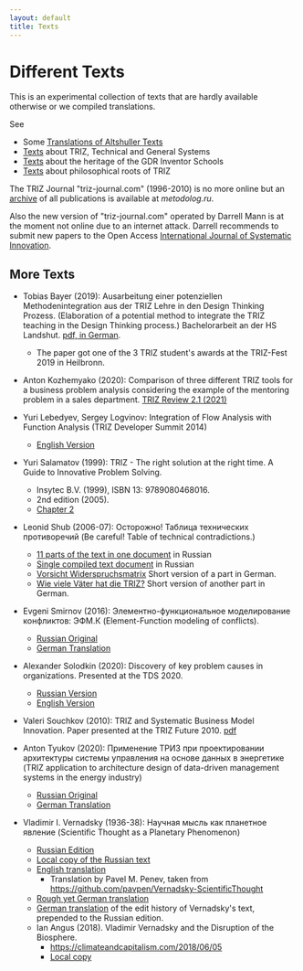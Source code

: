 ```yaml
---
layout: default
title: Texts
---
```


# Different Texts

This is an experimental collection of texts that are hardly available
otherwise or we compiled translations. 

See
* Some [Translations of Altshuller Texts](Altshuller)
* [Texts](TTS) about TRIZ, Technical and General Systems
* [Texts](GIS) about the heritage of the GDR Inventor Schools
* [Texts](PhiloBasics) about philosophical roots of TRIZ

The TRIZ Journal "triz-journal.com" (1996-2010) is no more online but an
[archive](https://metodolog.ru/triz-journal/) of all publications is available
at _metodolog.ru_.

Also the new version of "triz-journal.com" operated by Darrell Mann is at the
moment not online due to an internet attack.  Darrell recommends to submit new
papers to the Open Access [International Journal of Systematic
Innovation](https://www.ijosi.org).

## More Texts

* Tobias Bayer (2019): Ausarbeitung einer potenziellen Methodenintegration aus
  der TRIZ Lehre in den Design Thinking Prozess. (Elaboration of a potential
  method to integrate the TRIZ teaching in the Design Thinking process.)
  Bachelorarbeit an der HS Landshut.
  [pdf, in German](Texts/BayerTobias-2019.pdf).
  * The paper got one of the 3 TRIZ student's awards at the TRIZ-Fest 2019 in
    Heilbronn.

* Anton Kozhemyako (2020): Comparison of three different TRIZ tools for a
  business problem analysis considering the example of the mentoring problem
  in a sales department. [TRIZ Review 2.1 (2021)](https://matriz.org/wp-content/uploads/2020/04/TRIZ-Review-vol-2-1-April-2020.pdf) 

* Yuri Lebedyev, Sergey Logvinov: Integration of Flow Analysis with Function
  Analysis (TRIZ Developer Summit 2014)
  * [English Version](https://triz-summit.ru/file.php/id/f300083-file-original.pdf)

* Yuri Salamatov (1999): TRIZ - The right solution at the right time. A Guide
  to Innovative Problem Solving.
  * Insytec B.V. (1999), ISBN 13: 9789080468016.
  * 2nd edition (2005).
  * [Chapter 2](http://xtriz.com/publications/Chapter2SalamatovBook.pdf)

* Leonid Shub (2006-07): Осторожно! Таблица технических противоречий (Be
  careful! Table of technical contradictions.)
  * [11 parts of the text in one document](Texts/Shub/Shub-2006-Web.pdf) in
    Russian  
  * [Single compiled text document](Texts/Shub/Shub-2006-ru.pdf) in Russian
  * [Vorsicht Widerspruchsmatrix](Texts/Shub/Shub-2006.pdf) Short version of a
    part in German.
  * [Wie viele Väter hat die TRIZ?](Texts/Shub/Shub-2007.pdf) Short version of
    another part in German.

* Evgeni Smirnov (2016): Элементно-функциональное моделирование конфликтов:
  ЭФМ.К (Element-Function modeling of conflicts).
  * [Russian Original](Texts/Smirnov-2016-ru.pdf)
  * [German Translation](Texts/Smirnov-2016-de.pdf)

* Alexander Solodkin (2020): Discovery of key problem causes in organizations.
  Presented at the TDS 2020.
  * [Russian Version](https://r1.nubex.ru/s828-c8b/f3240_e9/Solodkin-TDS-2020-key-problem[1].pdf)
  * [English Version](Texts/Solodkin-TDS2020-en.pdf)

* Valeri Souchkov (2010): TRIZ and Systematic Business Model Innovation.
  Paper presented at the TRIZ Future 2010. [pdf](Texts/Souchkov-TFC2010.pdf)

* Anton Tyukov (2020): Применение ТРИЗ при проектировании архитектуры системы
  управления на основе данных в энергетике (TRIZ application to architecture
  design of data-driven management systems in the energy industry)
  * [Russian Original](Texts/Tyukov-2020.pdf)
  * [German Translation](Texts/Tyukov-2020-de.pdf)
  
* Vladimir I. Vernadsky (1936-38): Научная мысль как планетное явление
  (Scientific Thought as a Planetary Phenomenon)
  * [Russian Edition](http://vernadsky.lib.ru/e-texts/archive/thought.pdf)
  * [Local copy of the Russian text](Texts/Vernadsky1938-ru.pdf)
  * [English translation](Texts/Vernadsky1938-en.pdf)
    * Translation by Pavel M. Penev, taken from
      <https://github.com/pavpen/Vernadsky-ScientificThought>
  * [Rough yet German translation](Texts/Vernadsky1938-de.pdf)
  * [German translation](Texts/Vernadsky1938-EditHistory-de.pdf) of the edit
    history of Vernadsky's text, prepended to the Russian edition.
  * Ian Angus (2018). Vladimir Vernadsky and the Disruption of the Biosphere.
    * <https://climateandcapitalism.com/2018/06/05>
    * [Local copy](Texts/Angus-2018.pdf)
